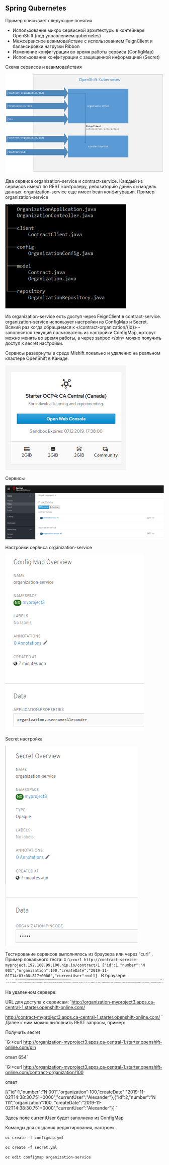 ## Spring Qubernetes

Пример описывает следующие понятия
- Использование микро сервисной архитектуры в контейнере OpenShift (под управлением qubernetes)
- Межсервисное взаимодействие с использованием FeignClient и балансировки нагрузки Ribbon 
- Изменение конфигурации во время работы сервиса (ConfigMap)
- Использование конфигурации с защищенной информацией (Secret)

Схема сервисов и взаимодействия

![example](images/SpringQubernetes.png)

Два сервиса organization-service и contract-service. Каждый из сервисов имеют по REST контролеру, репозиторию данных и модель данных. organization-service еще имеет bean конфигурации. 
Пример organization-service
  
![example](./images/2019-11-02_171511.png)  

Из organization-service есть доступ через FeignClient в contract-service. organization-service использует настройки из ConfigMap и Secret. Всякий раз когда обращаемся к «/contract-organization/{id}» - заполняется текущий пользователь из настройки ConfigMap, которут можно менять во время работы, а через запрос «/pin» можно получить доступ к secret настройки.  

Сервисы развернуты в среде Mishift локально и удаленно на реальном кластере OpenShift в Канаде.
 
![example](./images/2019-11-02_174250.png)

Сервисы

![example](./images/2019-11-02_180310.png)

Настройки сервиса organization-service

![example](./images/2019-11-02_180549.png)

Secret настройка

![example](./images/2019-11-02_180624.png)

Тестирование сервисов выполнялось из браузера или через “curl” .
Пример локального теста:
`G:\>curl http://contract-service-myproject.192.168.99.100.nip.io/contract/1
{"id":1,"number":"N 001","organization":100,"createDate":"2019-11-01T14:03:08.817+0000","currentUser":null}
` 
В браузере
![example](./images/2019-11-02_173343.png)

На удаленном сервере:

URL для доступа к сервисам:
`http://organization-myproject3.apps.ca-central-1.starter.openshift-online.com/

http://contract-myproject3.apps.ca-central-1.starter.openshift-online.com/
`
Далее к ним можно выполнить REST запросы, пример:

Получить secret

`G:\>curl http://organization-myproject3.apps.ca-central-1.starter.openshift-online.com/pin

 ответ 654`

`G:\>curl http://organization-myproject3.apps.ca-central-1.starter.openshift-online.com/contract-organization/100

ответ

[{"id":1,"number":"N 001","organization":100,"createDate":"2019-11-02T14:38:30.751+0000","currentUser":"Alexander"},{"id":2,"number":"N 111","organization":100,
"createDate":"2019-11-02T14:38:30.751+0000","currentUser":"Alexander"}]
`

Здесь поле currentUser будет заполнено из ConfigMap

Команды для создания редактирования, настроек  

`oc create -f configmap.yml`

`oc create -f secret.yml`

`oc edit configmap organization-service`
